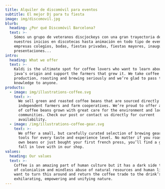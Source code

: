 ```yaml
---
title: Alquiler de discomóvil para eventos
subtitle: El mejor Dj para tu fiesta
image: img/discomovil.jpg
blurb:
  heading: ¿Por qué Discomóvil Barcelona?
  text: >-
    Sómos un grupo de veteranos discjockeys con una gran trayectoria desde
    nuestros inicios en discotecas hasta animación en todo tipo de eventos para
    empresas colegios, bodas, fiestas privadas, fiestas mayores, inauguraciones,
    presentaciones...
intro:
  heading: What we offer
  text: >-
    Kaldi is the ultimate spot for coffee lovers who want to learn about their
    java’s origin and support the farmers that grew it. We take coffee
    production, roasting and brewing seriously and we’re glad to pass that
    knowledge to anyone.
products:
  - image: img/illustrations-coffee.svg
    text: >-
      We sell green and roasted coffee beans that are sourced directly from
      independent farmers and farm cooperatives. We’re proud to offer a variety
      of coffee beans grown with great care for the environment and local
      communities. Check our post or contact us directly for current
      availability.
  - image: /img/illustrations-coffee-gear.svg
    text: >-
      We offer a small, but carefully curated selection of brewing gear and
      tools for every taste and experience level. No matter if you roast your
      own beans or just bought your first french press, you’ll find a gadget to
      fall in love with in our shop.
values:
  heading: Our values
  text: >-
    Coffee is an amazing part of human culture but it has a dark side too – one
    of colonialism and mindless abuse of natural resources and human lives. We
    want to turn this around and return the coffee trade to the drink’s
    exhilarating, empowering and unifying nature.
---
```

